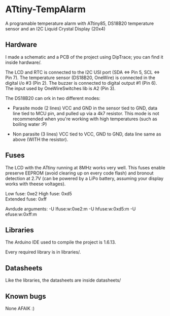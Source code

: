 # ATtiny-TempAlarm
A programable temperature alarm with ATtiny85, DS18B20 temperature sensor and an I2C Liquid Crystal Display (20x4)

## Hardware

I made a schematic and a PCB of the project using DipTrace; you can find it inside hardware/.

The LCD and RTC is connected to the I2C USI port (SDA <=> Pin 5, SCL <=> Pin 7). 
The temperature sensor (DS18B20, OneWire) is connected in the digital i/o #3 (Pin 2). 
The buzzer is connected to digital output #1 (Pin 6). 
The input used by OneWireSwitches lib is A2 (Pin 3). 

The DS18B20 can ork in two different modes: 

* Parasite mode (2 lines)
	VCC and GND in the sensor tied to GND, data line tied to MCU pin, and pulled up via a 4k7 resistor. 
	This mode is not recommended when you're working with high temperatures (such as boiling water :P)

* Non parasite (3 lines)
	VCC tied to VCC, GND to GND, data line same as above (WITH the resistor). 

## Fuses

The LCD with the ATtiny running at 8MHz works very well. 
This fuses enable preserve EEPROM (avoid clearing up on every code flash) and bronout detection at 2.7V (can be powered by a LiPo battery, assuming your display works with theese voltages). 

Low fuse: 0xe2
High fuse: 0xd5  
Extended fuse: 0xff  

Avrdude arguments: -U lfuse:w:0xe2:m -U hfuse:w:0xd5:m -U efuse:w:0xff:m

## Libraries

The Arduino IDE used to compile the project is 1.6.13. 

Every required library is in libraries/. 

## Datasheets

Like the libraries, the datasheets are inside datasheets/

## Known bugs

None AFAIK :)